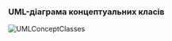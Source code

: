 ### UML-діаграма концептуальних класів
![UMLConceptClasses](https://github.com/oleksandrblazhko/ai-215-smolkin/assets/101869573/2d3e019d-7e40-4d6d-9cce-abed98e75345)
